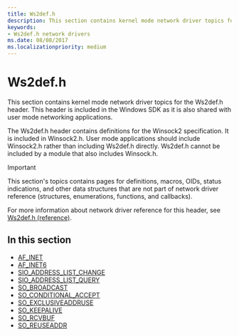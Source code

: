 ```yaml
---
title: Ws2def.h
description: This section contains kernel mode network driver topics for the Ws2def.h header.
keywords:
- Ws2def.h network drivers
ms.date: 08/08/2017
ms.localizationpriority: medium
---
```


# Ws2def.h

This section contains kernel mode network driver topics for the Ws2def.h header. This header is included in the Windows SDK as it is also shared with user mode networking applications.

The Ws2def.h header contains definitions for the Winsock2 specification. It is included in Winsock2.h. User mode applications should include Winsock2.h rather than including Ws2def.h directly. Ws2def.h cannot be included by a module that also includes Winsock.h.

> [!IMPORTANT]
> This section's topics contains pages for definitions, macros, OIDs, status indications, and other data structures that are not part of network driver reference (structures, enumerations, functions, and callbacks). 
>
> For more information about network driver reference for this header, see [Ws2def.h (reference)](/previous-versions/windows/hardware/drivers/mt808757(v=vs.85)).

## In this section

* [AF_INET](af-inet.md)
* [AF_INET6](af-inet6.md)
* [SIO_ADDRESS_LIST_CHANGE](sio-address-list-change.md)
* [SIO_ADDRESS_LIST_QUERY](sio-address-list-query.md)
* [SO_BROADCAST](so-broadcast.md)
* [SO_CONDITIONAL_ACCEPT](so-conditional-accept.md)
* [SO_EXCLUSIVEADDRUSE](so-exclusiveaddruse.md)
* [SO_KEEPALIVE](so-keepalive.md)
* [SO_RCVBUF](so-rcvbuf.md)
* [SO_REUSEADDR](so-reuseaddr.md)
